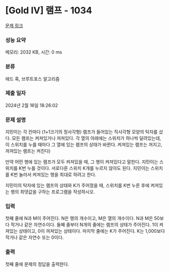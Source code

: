 # [Gold IV] 램프 - 1034 

[문제 링크](https://www.acmicpc.net/problem/1034) 

### 성능 요약

메모리: 2032 KB, 시간: 0 ms

### 분류

애드 혹, 브루트포스 알고리즘

### 제출 일자

2024년 2월 16일 18:26:02

### 문제 설명

<p>지민이는 각 칸마다 (1×1크기의 정사각형) 램프가 들어있는 직사각형 모양의 탁자를 샀다. 모든 램프는 켜져있거나 꺼져있다. 각 열의 아래에는 스위치가 하나씩 달려있는데, 이 스위치를 누를 때마다 그 열에 있는 램프의 상태가 바뀐다. 켜져있는 램프는 꺼지고, 꺼져있는 램프는 켜진다)</p>

<p>만약 어떤 행에 있는 램프가 모두 켜져있을 때, 그 행이 켜져있다고 말한다. 지민이는 스위치를 K번 누를 것이다. 서로다른 스위치 K개를 누르지 않아도 된다. 지민이는 스위치를 K번 눌러서 켜져있는 행을 최대로 하려고 한다.</p>

<p>지민이의 탁자에 있는 램프의 상태와 K가 주어졌을 때, 스위치를 K번 누른 후에 켜져있는 행의 최댓값을 구하는 프로그램을 작성하시오.</p>

### 입력 

 <p>첫째 줄에 N과 M이 주어진다. N은 행의 개수이고, M은 열의 개수이다. N과 M은 50보다 작거나 같은 자연수이다. 둘째 줄부터 N개의 줄에는 램프의 상태가 주어진다. 1이 켜져있는 상태이고, 0이 꺼져있는 상태이다. 마지막 줄에는 K가 주어진다. K는 1,000보다 작거나 같은 자연수 또는 0이다.</p>

### 출력 

 <p>첫째 줄에 문제의 정답을 출력한다.</p>

